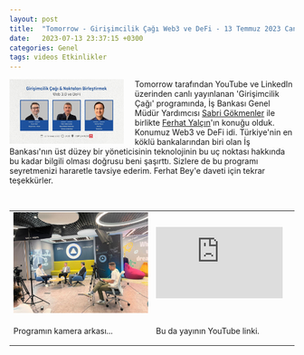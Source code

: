 ```yaml
---
layout: post
title:  "Tomorrow - Girişimcilik Çağı Web3 ve DeFi - 13 Temmuz 2023 Canlı Yayın"
date:   2023-07-13 23:37:15 +0300
categories: Genel
tags: videos Etkinlikler
---
```


<img align="left" src="/assets/tomorrow-girsimcinin-cagi-poster_800.jpg" style="width:40%; padding-right:20px"> Tomorrow tarafından YouTube ve LinkedIn üzerinden canlı yayınlanan 'Girişimcilik Çağı' programında, İş Bankası Genel Müdür Yardımcısı [Sabri Gökmenler](https://www.linkedin.com/in/sabri-gokmenler/) ile birlikte [Ferhat Yalçın](https://www.linkedin.com/in/ferhatyalcin/)'ın konuğu olduk. Konumuz Web3 ve DeFi idi. Türkiye'nin en köklü bankalarından biri olan İş Bankası'nın üst düzey bir yöneticisinin teknolojinin bu uç noktası hakkında bu kadar bilgili olması doğrusu beni şaşırttı. Sizlere de bu programı seyretmenizi hararetle tavsiye ederim. Ferhat Bey'e daveti için tekrar teşekkürler. 


&nbsp;

<table><tr><td style="width:50%">
<img src="/assets/tomorrow-girsimcinin-cagi-sahne_800.jpg">
</td>
<td style="width:50%">
<iframe width="224" height="126" src="https://www.youtube.com/embed/F6GuNmHVfgI" frameborder="0" allowfullscreen></iframe></td></tr>
<tr><td style="width:50%; vertical-align:top">
<p>
Programın kamera arkası...   
</p></td>
<td style="width:50%; vertical-align:top">
<p>Bu da yayının YouTube linki.</p>
</td></tr> 
</table>
